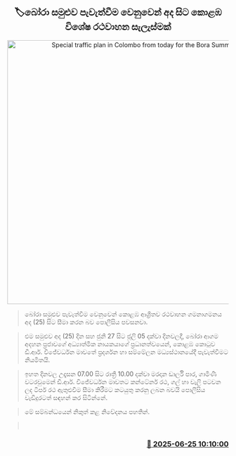 <p align='center'><b><h2 align='center' title='Special traffic plan in Colombo from today for the Bora Summit'>🏷බෝරා සමුළුව පැවැත්වීම වෙනුවෙන් අද සිට කොළඹ විශේෂ රථවාහන සැලැස්මක්</h2></b></p>
<p align='center'><img src='https://helakuru.sgp1.cdn.digitaloceanspaces.com/esana/images/lib/traffic[1].jpg' width='600' alt='Special traffic plan in Colombo from today for the Bora Summit'></p>

> බෝරා සමුළුව පැවැත්වීම වෙනුවෙන් කොළඹ ආශ්‍රිතව රථවාහන ගමනාගමනය අද (25) සිට සීමා කරන බව පොලීසිය පවසනවා.

> එම සමුළුව අද (25) දින සහ ජුනි 27 සිට ජූලි 05 දක්වා දිනවලදී, බෝරා ආගම අදහන ප්‍රජාවගේ අධ්‍යාත්මික නායකයාගේ ප්‍රධානත්වයෙන්, කොළඹ කොටුව ඩී.ආර්. විජේවර්ධන මාවතේ ප්‍රදර්ශන හා සම්මේලන මධ්‍යස්ථානයේදී පැවැත්වීමට නියමිතයි.

> ඉහත දිනවල උදෑසන 07.00 සිට රාත්‍රී 10.00 දක්වා මරදාන ඩාර්ලි පාර, ගාමිණී වටරවුමෙන් ඩී.ආර්. විජේවර්ධන මාවතට කන්ටේනර් රථ, ගල් හා වැලි පටවන ලද ටිපර් රථ ඇතුළුවීම සීමා කිරීමට කටයුතු කරනු ලබන බවයි පොලීසිය වැඩිදුරටත් සඳහන් කර සිටින්නේ.

> මේ සම්බන්ධයෙන් නිකුත් කළ නිවේදනය පහතින්.

>  



<h3 align='right'><a href='https://www.helakuru.lk/esana/p/111320/'>📅 2025-06-25 10:10:00</a></h3>
